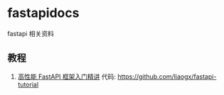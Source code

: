 # fastapidocs
fastapi 相关资料


## 教程

1. [高性能 FastAPI 框架入门精讲](https://www.imooc.com/learn/1299)
 代码: https://github.com/liaogx/fastapi-tutorial
